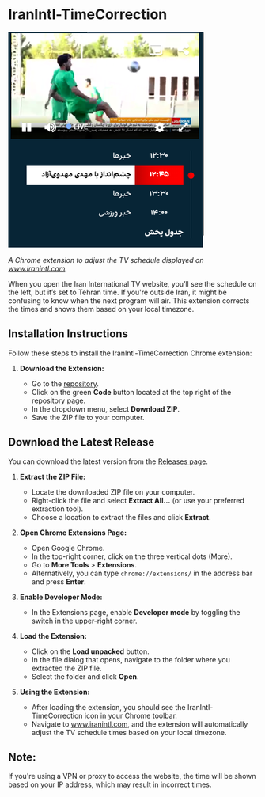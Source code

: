 # IranIntl-TimeCorrection

<img src="./Screenshot.png" style="margin-inline:auto;"/>

_A Chrome extension to adjust the TV schedule displayed on www.iranintl.com._

When you open the Iran International TV website, you’ll see the schedule on the left, but it’s set to Tehran time. If you're outside Iran, it might be confusing to know when the next program will air. This extension corrects the times and shows them based on your local timezone.

## Installation Instructions

Follow these steps to install the IranIntl-TimeCorrection Chrome extension:

1. **Download the Extension:**

   - Go to the [repository](URL-to-your-repository).
   - Click on the green **Code** button located at the top right of the repository page.
   - In the dropdown menu, select **Download ZIP**.
   - Save the ZIP file to your computer.

## Download the Latest Release

You can download the latest version from the [Releases page](https://github.com/KiaBoluki/IranIntl-TimeCorrection/releases/).

1. **Extract the ZIP File:**

   - Locate the downloaded ZIP file on your computer.
   - Right-click the file and select **Extract All...** (or use your preferred extraction tool).
   - Choose a location to extract the files and click **Extract**.

2. **Open Chrome Extensions Page:**

   - Open Google Chrome.
   - In the top-right corner, click on the three vertical dots (More).
   - Go to **More Tools** > **Extensions**.
   - Alternatively, you can type `chrome://extensions/` in the address bar and press **Enter**.

3. **Enable Developer Mode:**

   - In the Extensions page, enable **Developer mode** by toggling the switch in the upper-right corner.

4. **Load the Extension:**

   - Click on the **Load unpacked** button.
   - In the file dialog that opens, navigate to the folder where you extracted the ZIP file.
   - Select the folder and click **Open**.

5. **Using the Extension:**
   - After loading the extension, you should see the IranIntl-TimeCorrection icon in your Chrome toolbar.
   - Navigate to www.iranintl.com, and the extension will automatically adjust the TV schedule times based on your local timezone.

## Note:

If you're using a VPN or proxy to access the website, the time will be shown based on your IP address, which may result in incorrect times.
